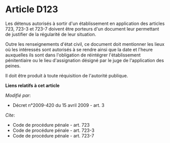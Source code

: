# Article D123

Les détenus autorisés à sortir d'un établissement en application des articles 723, 723-3 et 723-7 doivent être porteurs d'un
document leur permettant de justifier de la régularité de leur situation. 

Outre les renseignements d'état civil, ce document doit mentionner les lieux où les intéressés sont autorisés à se rendre
ainsi que la date et l'heure auxquelles ils sont dans l'obligation de réintégrer l'établissement pénitentiaire ou le lieu
d'assignation désigné par le juge de l'application des peines. 

Il doit être produit à toute réquisition de l'autorité publique.

**Liens relatifs à cet article**

_Modifié par_:

  - Décret n°2009-420 du 15 avril 2009 - art. 3

_Cite_:

  - Code de procédure pénale - art. 723
  - Code de procédure pénale - art. 723-3
  - Code de procédure pénale - art. 723-7

